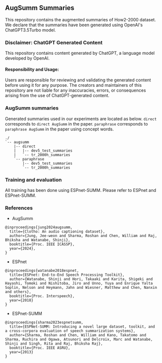 ## AugSumm Summaries

This repository contains the augmented summaries of How2-2000 dataset.
We declare that the summaries have been generated using OpenAI's ChatGPT3.5Turbo model.

### Disclaimer: ChatGPT Generated Content

This repository contains content generated by ChatGPT, a language model developed by OpenAI. 

#### Responsibility and Usage:

Users are responsible for reviewing and validating the generated content before using it for any purpose.
The creators and maintainers of this repository are not liable for any inaccuracies, errors, or consequences arising from the use of ChatGPT-generated content.

### AugSumm summaries
Generated summaries used in our experiments are located as below.
`direct` corresponds to `direct AugSumm` in the paper.
`paraphrase` corresponds to `paraphrase AugSumm` in the paper using concept words. 

```
./
`-- augsumm
    |-- direct
    |   |-- dev5_test_summaries
    |   `-- tr_2000h_summaries
    `-- paraphrase
        |-- dev5_test_summaries
        `-- tr_2000h_summaries
```

### Training and evaluation

All training has been done using ESPnet-SUMM.
Please refer to ESPnet and ESPnet-SUMM.

### References

- AugSumm

```
@inproceedings{jung2024augsumm,
  title={Clotho: An audio captioning dataset},
  author={Jung, Jee-weon and Sharma, Roshan and Chen, William and Raj, Bhiksha and Watanabe, Shinji},
  booktitle={Proc. IEEE ICASSP},
  year={2024},
}
```

- ESPnet
```
@inproceedings{watanabe2018espnet,
  title={ESPnet: End-to-End Speech Processing Toolkit},
  author={Watanabe, Shinji and Hori, Takaaki and Karita, Shigeki and Hayashi, Tomoki and Nishitoba, Jiro and Unno, Yuya and Enrique Yalta Soplin, Nelson and Heymann, Jahn and Wiesner, Matthew and Chen, Nanxin and others},
  booktitle={Proc. Interspeech},
  year={2018}
}
```

- ESPnet-SUMM
```
@inproceedings{sharma2023espnetsumm,
  title={ESPNet-SUMM: Introducing a novel large dataset, toolkit, and a cross-corpora evaluation of speech summarization systems},
  author={Sharma, Roshan and Chen, William and Kano, Takatomo and Sharma, Ruchira and Ogawa, Atsunori and Delcroix, Marc and Watanabe, Shinji and Singh, Rita and Raj, Bhiksha Raj},
  booktitle={Proc. IEEE ASRU},
  year={2013}
}
```
